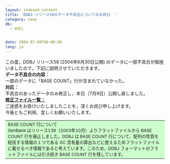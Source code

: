 ```yaml
---
layout: indexed_content
title: 'DDBJ リリース58のデータ不具合についてのお詫び　'
category: news
db:
  - ddbj


date: 2004-07-09T00:00:00
lang: ja
---
```


<html>この度，DDBJ リリース58 (2004年6月30日公開) のデータに一部不具合が御座いましたので，下記に説明させていただきます。<br><b>データ不具合の内容：</b><br> 一部のデータに「BASE COUNT」行が含まれていなかった。<br><b>対応：</b><br> 不具合のあったデータのみ修正し，本日（7月9日）公開し直しました。<br><b><a href="/files/pdf/040709.html" target='_blank"'>修正ファイル一覧：</a></b><br>ご迷惑をお掛けいたしましたことを，深くお詫び申し上げます。<br>今後ともご利用、宜しくお願いいたします。

<table boeder="0" bgcolor="#CCFFCC">
    <tr>
        <td> <small>BASE COUNT 行について<br> GenBank はリリース138（2003年10月）よりフラットファイルから BASE COUNT 行を廃止しました。DDBJ は BASE COUNT 行について，配列の性質を総括する情報の１つである GC 含有量の算出などに使えるためフラットファイルに載せるべき情報であると考えています。このため，DDBJ フォーマットのフラットファイルには引き続き BASE COUNT 行を残しています。</small> </td>
    </tr>
</table>
</html>
